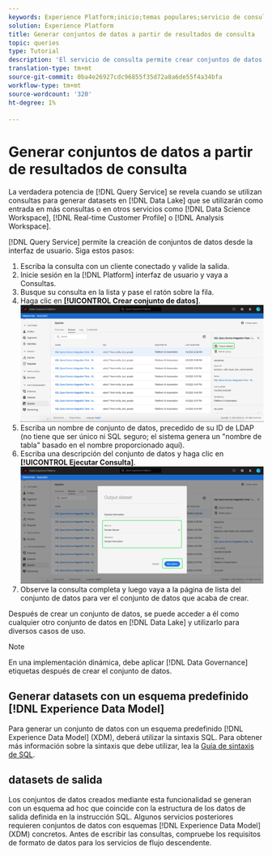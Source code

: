 ```yaml
---
keywords: Experience Platform;inicio;temas populares;servicio de consulta;servicio de Consulta;generar conjuntos de datos;generar conjunto de datos;crear conjunto de datos;
solution: Experience Platform
title: Generar conjuntos de datos a partir de resultados de consulta
topic: queries
type: Tutorial
description: 'El servicio de consulta permite crear conjuntos de datos desde la interfaz de usuario. Después de crear un conjunto de datos, se puede acceder a él como cualquier otro conjunto de datos en el lago de datos y utilizarlo para una variedad de casos de uso. '
translation-type: tm+mt
source-git-commit: 0ba4e26927cdc96855f35d72a8a6de55f4a34bfa
workflow-type: tm+mt
source-wordcount: '320'
ht-degree: 1%

---
```



# Generar conjuntos de datos a partir de resultados de consulta

La verdadera potencia de [!DNL Query Service] se revela cuando se utilizan consultas para generar datasets en [!DNL Data Lake] que se utilizarán como entrada en más consultas o en otros servicios como [!DNL Data Science Workspace], [!DNL Real-time Customer Profile] o [!DNL Analysis Workspace].

[!DNL Query Service] permite la creación de conjuntos de datos desde la interfaz de usuario. Siga estos pasos:

1. Escriba la consulta con un cliente conectado y valide la salida.
2. Inicie sesión en la [!DNL Platform] interfaz de usuario y vaya a Consultas.
3. Busque su consulta en la lista y pase el ratón sobre la fila.
4. Haga clic en **[!UICONTROL Crear conjunto de datos]**. ![Imagen](../images/ui/output-dataset.png)
5. Escriba un nombre de conjunto de datos, precedido de su ID de LDAP (no tiene que ser único ni SQL seguro; el sistema genera un &quot;nombre de tabla&quot; basado en el nombre proporcionado aquí).
6. Escriba una descripción del conjunto de datos y haga clic en **[!UICONTROL Ejecutar Consulta]**.![Imagen](../images/ui/run-query.png)
7. Observe la consulta completa y luego vaya a la página de lista del conjunto de datos para ver el conjunto de datos que acaba de crear.

Después de crear un conjunto de datos, se puede acceder a él como cualquier otro conjunto de datos en [!DNL Data Lake] y utilizarlo para diversos casos de uso.

>[!NOTE]
>
>En una implementación dinámica, debe aplicar [!DNL Data Governance] etiquetas después de crear el conjunto de datos.

## Generar datasets con un esquema predefinido [!DNL Experience Data Model]

Para generar un conjunto de datos con un esquema predefinido [!DNL Experience Data Model] (XDM), deberá utilizar la sintaxis SQL. Para obtener más información sobre la sintaxis que debe utilizar, lea la [Guía de sintaxis de SQL](../sql/syntax.md#create-table-as-select).

## datasets de salida

Los conjuntos de datos creados mediante esta funcionalidad se generan con un esquema ad hoc que coincide con la estructura de los datos de salida definida en la instrucción SQL. Algunos servicios posteriores requieren conjuntos de datos con esquemas [!DNL Experience Data Model] (XDM) concretos. Antes de escribir las consultas, compruebe los requisitos de formato de datos para los servicios de flujo descendente.